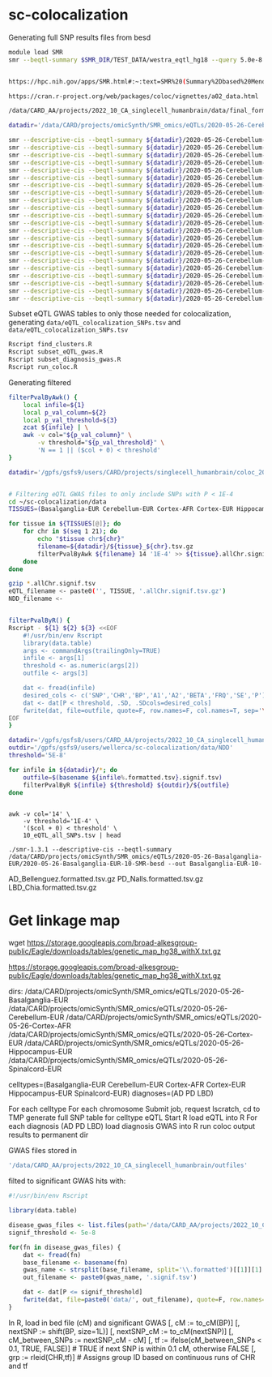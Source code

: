 # sc-colocalization

Generating full SNP results files from besd
```bash
module load SMR
smr --beqtl-summary $SMR_DIR/TEST_DATA/westra_eqtl_hg18 --query 5.0e-8 --snp rs123


https://hpc.nih.gov/apps/SMR.html#:~:text=SMR%20(Summary%2Dbased%20Mendelian%20Randomization,complex%20trait%20because%20of%20pleiotropy.

https://cran.r-project.org/web/packages/coloc/vignettes/a02_data.html

/data/CARD_AA/projects/2022_10_CA_singlecell_humanbrain/data/final_formatted_sumstats

datadir='/data/CARD/projects/omicSynth/SMR_omics/eQTLs/2020-05-26-Cerebellum-EUR/'

smr --descriptive-cis --beqtl-summary ${datadir}/2020-05-26-Cerebellum-EUR-10-SMR-besd --query 1
smr --descriptive-cis --beqtl-summary ${datadir}/2020-05-26-Cerebellum-EUR-11-SMR-besd
smr --descriptive-cis --beqtl-summary ${datadir}/2020-05-26-Cerebellum-EUR-12-SMR-besd
smr --descriptive-cis --beqtl-summary ${datadir}/2020-05-26-Cerebellum-EUR-13-SMR-besd
smr --descriptive-cis --beqtl-summary ${datadir}/2020-05-26-Cerebellum-EUR-14-SMR-besd
smr --descriptive-cis --beqtl-summary ${datadir}/2020-05-26-Cerebellum-EUR-15-SMR-besd
smr --descriptive-cis --beqtl-summary ${datadir}/2020-05-26-Cerebellum-EUR-16-SMR-besd
smr --descriptive-cis --beqtl-summary ${datadir}/2020-05-26-Cerebellum-EUR-17-SMR-besd
smr --descriptive-cis --beqtl-summary ${datadir}/2020-05-26-Cerebellum-EUR-18-SMR-besd
smr --descriptive-cis --beqtl-summary ${datadir}/2020-05-26-Cerebellum-EUR-19-SMR-besd
smr --descriptive-cis --beqtl-summary ${datadir}/2020-05-26-Cerebellum-EUR-1-SMR-besd
smr --descriptive-cis --beqtl-summary ${datadir}/2020-05-26-Cerebellum-EUR-20-SMR-besd
smr --descriptive-cis --beqtl-summary ${datadir}/2020-05-26-Cerebellum-EUR-21-SMR-besd
smr --descriptive-cis --beqtl-summary ${datadir}/2020-05-26-Cerebellum-EUR-22-SMR-besd
smr --descriptive-cis --beqtl-summary ${datadir}/2020-05-26-Cerebellum-EUR-2-SMR-besd
smr --descriptive-cis --beqtl-summary ${datadir}/2020-05-26-Cerebellum-EUR-3-SMR-besd
smr --descriptive-cis --beqtl-summary ${datadir}/2020-05-26-Cerebellum-EUR-4-SMR-besd
smr --descriptive-cis --beqtl-summary ${datadir}/2020-05-26-Cerebellum-EUR-5-SMR-besd
smr --descriptive-cis --beqtl-summary ${datadir}/2020-05-26-Cerebellum-EUR-6-SMR-besd
smr --descriptive-cis --beqtl-summary ${datadir}/2020-05-26-Cerebellum-EUR-7-SMR-besd
smr --descriptive-cis --beqtl-summary ${datadir}/2020-05-26-Cerebellum-EUR-8-SMR-besd
smr --descriptive-cis --beqtl-summary ${datadir}/2020-05-26-Cerebellum-EUR-9-SMR-besd
```

Subset eQTL GWAS tables to only those needed for colocalization, generating `data/eQTL_colocalization_SNPs.tsv` 
and `data/eQTL_colocalization_SNPs.tsv`
```bash
Rscript find_clusters.R
Rscript subset_eQTL_gwas.R
Rscript subset_diagnosis_gwas.R
Rscript run_coloc.R
```

Generating filtered 
```bash
filterPvalByAwk() {
    local infile=${1}
    local p_val_column=${2}
    local p_val_threshold=${3}
    zcat ${infile} | \
    awk -v col="${p_val_column}" \
        -v threshold="${p_val_threshold}" \
        'N == 1 || ($col + 0) < threshold'
}

datadir='/gpfs/gsfs9/users/CARD/projects/singlecell_humanbrain/coloc_20230322'


# Filtering eQTL GWAS files to only include SNPs with P < 1E-4
cd ~/sc-colocalization/data
TISSUES=(Basalganglia-EUR Cerebellum-EUR Cortex-AFR Cortex-EUR Hippocampus-EUR Spinalcord-EUR)

for tissue in ${TISSUES[@]}; do
    for chr in $(seq 1 21); do
        echo "$tissue chr${chr}"
        filename=${datadir}/${tissue}_${chr}.tsv.gz
        filterPvalByAwk ${filename} 14 '1E-4' >> ${tissue}.allChr.signif.tsv
    done
done

gzip *.allChr.signif.tsv
eQTL_filename <- paste0('', TISSUE, '.allChr.signif.tsv.gz')
NDD_filename <- 
```

```bash

filterPvalByR() {
Rscript - ${1} ${2} ${3} <<EOF
    #!/usr/bin/env Rscript
    library(data.table)
    args <- commandArgs(trailingOnly=TRUE)
    infile <- args[1]
    threshold <- as.numeric(args[2])
    outfile <- args[3]

    dat <- fread(infile)
    desired_cols <- c('SNP','CHR','BP','A1','A2','BETA','FRQ','SE','P')
    dat <- dat[P < threshold, .SD, .SDcols=desired_cols]
    fwrite(dat, file=outfile, quote=F, row.names=F, col.names=T, sep='\t')
EOF
}

datadir='/gpfs/gsfs8/users/CARD_AA/projects/2022_10_CA_singlecell_humanbrain/data/final_formatted_sumstats'
outdir='/gpfs/gsfs9/users/wellerca/sc-colocalization/data/NDD'
threshold='5E-8'

for infile in ${datadir}/*; do
    outfile=$(basename ${infile%.formatted.tsv}.signif.tsv)
    filterPvalByR ${infile} ${threshold} ${outdir}/${outfile}
done

```



```

```




```
awk -v col='14' \
    -v threshold='1E-4' \
    '($col + 0) < threshold' \
    10_eQTL_all_SNPs.tsv | head

./smr-1.3.1 --descriptive-cis --beqtl-summary /data/CARD/projects/omicSynth/SMR_omics/eQTLs/2020-05-26-Basalganglia-EUR/2020-05-26-Basalganglia-EUR-10-SMR-besd --out Basalganglia-EUR-10-
```
AD_Bellenguez.formatted.tsv.gz
PD_Nalls.formatted.tsv.gz
LBD_Chia.formatted.tsv.gz

# Get linkage map

wget https://storage.googleapis.com/broad-alkesgroup-public/Eagle/downloads/tables/genetic_map_hg38_withX.txt.gz

https://storage.googleapis.com/broad-alkesgroup-public/Eagle/downloads/tables/genetic_map_hg38_withX.txt.gz


dirs:
/data/CARD/projects/omicSynth/SMR_omics/eQTLs/2020-05-26-Basalganglia-EUR
/data/CARD/projects/omicSynth/SMR_omics/eQTLs/2020-05-26-Cerebellum-EUR
/data/CARD/projects/omicSynth/SMR_omics/eQTLs/2020-05-26-Cortex-AFR
/data/CARD/projects/omicSynth/SMR_omics/eQTLs/2020-05-26-Cortex-EUR
/data/CARD/projects/omicSynth/SMR_omics/eQTLs/2020-05-26-Hippocampus-EUR
/data/CARD/projects/omicSynth/SMR_omics/eQTLs/2020-05-26-Spinalcord-EUR

celltypes=(Basalganglia-EUR Cerebellum-EUR Cortex-AFR Cortex-EUR Hippocampus-EUR Spinalcord-EUR)
diagnoses=(AD PD LBD)

For each celltype
    For each chromosome
        Submit job, request lscratch, cd to TMP
        generate full SNP table for celltype eQTL
        Start R
        load eQTL into R
        For each diagnosis (AD PD LBD)
            load diagnosis GWAS into R
            run coloc
            output results to permanent dir


GWAS files stored in
```bash
'/data/CARD_AA/projects/2022_10_CA_singlecell_humanbrain/outfiles'
```

filted to significant GWAS hits with:

```R
#!/usr/bin/env Rscript

library(data.table)

disease_gwas_files <- list.files(path='/data/CARD_AA/projects/2022_10_CA_singlecell_humanbrain/data/final_formatted_sumstats', full.names=T)
signif_threshold <- 5e-8

for(fn in disease_gwas_files) {
    dat <- fread(fn)
    base_filename <- basename(fn)
    gwas_name <- strsplit(base_filename, split='\\.formatted')[[1]][1]
    out_filename <- paste0(gwas_name, '.signif.tsv')

    dat <- dat[P <= signif_threshold]
    fwrite(dat, file=paste0('data/', out_filename), quote=F, row.names=F, col.names=T, sep='\t')
}
```

In R, load in bed file (cM) and significant GWAS
[, cM := to_cM(BP)]
[, nextSNP := shift(BP, size=1L)]
[, nextSNP_cM := to_cM(nextSNP)]
[, cM_between_SNPs := nextSNP_cM - cM]
[, tf := ifelse(cM_between_SNPs < 0.1, TRUE, FALSE)]    # TRUE if next SNP is within 0.1 cM, otherwise FALSE
[, grp := rleid(CHR,tf)]                                # Assigns group ID based on continuous runs of CHR and tf